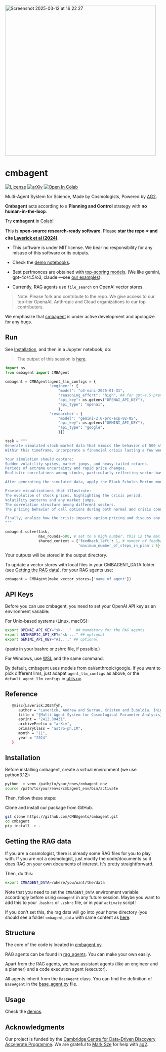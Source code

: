 <img width="487" alt="Screenshot 2025-03-12 at 16 22 27" src="https://github.com/user-attachments/assets/00669d24-a0f8-4a60-b550-7aa0d8999a6c" />

# cmbagent

[![License](https://img.shields.io/badge/license-MIT-blue.svg)](LICENSE) [![arXiv](https://img.shields.io/badge/arXiv-2412.00431-b31b1b.svg)](https://arxiv.org/abs/2412.00431) <a href="https://colab.research.google.com/github/CMBAgents/cmbagent/blob/main/docs/notebooks/cmbagent_colab_demo.ipynb" target="_parent">
    <img src="https://colab.research.google.com/assets/colab-badge.svg" alt="Open In Colab"/>
</a>


Multi-Agent System for Science, Made by Cosmologists, Powered by [AG2](https://github.com/ag2ai/ag2).

**Cmbagent** acts according to a **Planning and Control** strategy with **no human-in-the-loop**.

Try **cmbagent** in [Colab](https://colab.research.google.com/github/CMBAgents/cmbagent/blob/main/docs/notebooks/cmbagent_colab_demo.ipynb)!  

This is **open-source research-ready software**.  Please **star the  repo ⭐ and cite [Laverick et al (2024)](#reference)**. 


- This software is under MIT license. We bear no responsibility for any misuse of this software or its outputs.

- Check the [demo notebooks](https://github.com/CMBAgents/cmbagent/tree/main/docs/notebooks).

- Best perfmonces are obtained with [top-scoring models](https://lmarena.ai/?leaderboard). (We like gemini, gpt-4o/4.5/o3, claude ––see [our examples](https://github.com/CMBAgents/cmbagent/tree/main/docs/notebooks)).

- Currently, RAG agents use `file_search` on OpenAI vector stores.

> Note: Please fork and contribute to the repo. We give access to our top-tier OpenaAI, Anthropic and Cloud organizations to our top contributors.


We emphasize that [cmbagent](https://github.com/CMBAgents/cmbagent) is under active development and apologize for any bugs. 

## Run

See [Installation](#installation), and then in a Jupyter notebook, do:

> The output of this session is [here](https://github.com/CMBAgents/cmbagent/blob/main/docs/notebooks/cmbagent_beta2_demo_finance.ipynb).

```python
import os
from cmbagent import CMBAgent

cmbagent = CMBAgent(agent_llm_configs = {
                    'engineer': {
                        "model": "o3-mini-2025-01-31",
                        "reasoning_effort": "high", ## for gpt-4.5-preview-2025-02-27, gpt-4o-2024-11-20, gpt-4o-mini, etc, comment out this line.
                        "api_key": os.getenv("OPENAI_API_KEY"),
                        "api_type": "openai",
                        },
                    'researcher': {
                        "model": "gemini-2.0-pro-exp-02-05",
                        "api_key": os.getenv("GEMINI_API_KEY"),
                        "api_type": "google",
                        }})

task = """
Generate simulated stock market data that mimics the behavior of 500 stocks across various sectors (similar to the S&P 500) over a 2-year period. 
Within this timeframe, incorporate a financial crisis lasting a few weeks in the middle of the period. 

Your simulation should capture:
Sudden volatility spikes, market jumps, and heavy-tailed returns.
Periods of extreme uncertainty and rapid price changes.
Realistic correlations among stocks, particularly reflecting sector-based dependencies.

After generating the simulated data, apply the Black-Scholes Merton model to price call options—focusing specifically on the impact of varying strike prices. 

Provide visualizations that illustrate:
The evolution of stock prices, highlighting the crisis period.
Volatility patterns and any market jumps.
The correlation structure among different sectors.
The pricing behavior of call options during both normal and crisis conditions.

Finally, analyze how the crisis impacts option pricing and discuss any limitations or insights regarding the model's performance under extreme market conditions.
"""

cmbagent.solve(task,
               max_rounds=500, # set to a high number, this is the max number of total agent calls
               shared_context = {'feedback_left': 1, # number of feedbacks on the plan, generally want to set to a low number, as this adds unnecessary complexity to the workflow. 
                                 'maximum_number_of_steps_in_plan': 5})
```

Your outputs will be stored in the output directory.


To update a vector stores with local files in your CMBAGENT_DATA folder (see [Getting the RAG data](#getting-the-rag-data)), for your RAG agents use:

```python
cmbagent = CMBAgent(make_vector_stores=['name_of_agent'])
```

## API Keys

Before you can use cmbagent, you need to set your OpenAI API key as an environment variable:

For Unix-based systems (Linux, macOS):

```bash
export OPENAI_API_KEY="sk-..."  ## mandatory for the RAG agents
export ANTHROPIC_API_KEY="sk-..." ## optional 
export GEMINI_API_KEY="AI...." ## optional 
```
(paste in your bashrc or zshrc file, if possible.)

For Windows, use [WSL](https://learn.microsoft.com/en-us/windows/wsl/install) and the same command.

By default, cmbagent uses models from oai/anthropic/google. If you want to pick different llms, just adapat `agent_llm_configs` as above, or the `default_agent_llm_configs` in [utils.py](https://github.com/CMBAgents/cmbagent/blob/main/cmbagent/utils.py).

## Reference

```bash
   @misc{Laverick:2024fyh,
      author = "Laverick, Andrew and Surrao, Kristen and Zubeldia, Inigo and Bolliet, Boris and Cranmer, Miles and Lewis, Antony and Sherwin, Blake and Lesgourgues, Julien",
      title = "{Multi-Agent System for Cosmological Parameter Analysis}",
      eprint = "2412.00431",
      archivePrefix = "arXiv",
      primaryClass = "astro-ph.IM",
      month = "11",
      year = "2024"
   }
```



## Installation

Before installing cmbagent, create a virtual environment (we use python3.12): 

```bash
python -m venv /path/to/your/envs/cmbagent_env
source /path/to/your/envs/cmbagent_env/bin/activate
```

Then, follow these steps:

Clone and install our package from GitHub.

```bash
git clone https://github.com/CMBAgents/cmbagent.git
cd cmbagent
pip install -e .
```

## Getting the RAG data

If you are a cosmologist, there is already some RAG files for you to play with. 
If you are not a cosmologist, just modify the code/documents so it does RAG on your own documents of interest. It's pretty straightforward. 

Then, do this:

```bash
export CMBAGENT_DATA=/where/you/want/the/data
```

Note that you need to set the `CMBAGENT_DATA` environment variable accordingly before using `cmbagent` 
in any future session. Maybe you want to add this to your `.bashrc` or `.zshrc` file, or in your `activate` script!


If you don't set this, the rag data will go into your home directory (you should see a folder `cmbagent_data` with same content as [here](https://github.com/CMBAgents/cmbagent_data).

## Structure

The core of the code is located in [cmbagent.py](https://github.com/CMBAgents/cmbagent/blob/main/cmbagent/cmbagent.py).

RAG agents can be found in [rag_agents](https://github.com/CMBAgents/cmbagent/tree/main/cmbagent/agents/rag_agents). You can make your own easily.

Apart from the RAG agents, we have assistant agents (like an engineer and a planner) and a code execution agent (executor).

All agents inherit from the `BaseAgent` class. You can find the definition of `BaseAgent` in the [base_agent.py](https://github.com/CMBAgents/cmbagent/blob/main/cmbagent/base_agent.py) file.


## Usage

Check the [demos](https://github.com/CMBAgents/cmbagent/blob/main/docs/notebooks). 


## Acknowledgments

Our project is funded by the [Cambridge Centre for Data-Driven Discovery Accelerate Programme](https://science.ai.cam.ac.uk). We are grateful to [Mark Sze](https://github.com/marklysze) for help with [ag2](https://github.com/ag2ai/ag2).







